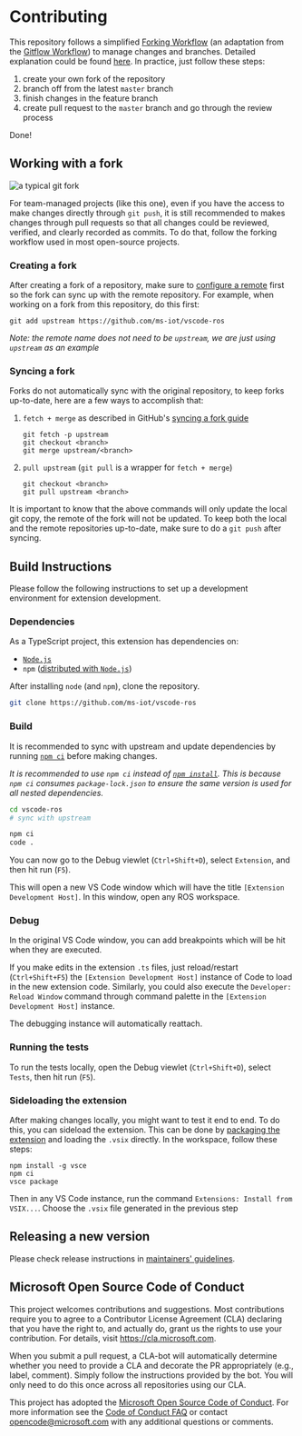 # Contributing

This repository follows a simplified [Forking Workflow][forking_workflow] (an adaptation from the [Gitflow Workflow][gitflow_workflow]) to manage changes and branches. Detailed explanation could be found [here][maintainers_guidelines]. In practice, just follow these steps:

1. create your own fork of the repository
2. branch off from the latest `master` branch
3. finish changes in the feature branch
4. create pull request to the `master` branch and go through the review process

Done!

## Working with a fork

![a typical git fork][fork_repo]

For team-managed projects (like this one), even if you have the access to make changes directly through `git push`, it is still recommended to makes changes through pull requests so that all changes could be reviewed, verified, and clearly recorded as commits. To do that, follow the forking workflow used in most open-source projects.

### Creating a fork

After creating a fork of a repository, make sure to [configure a remote][git_configure_remote] first so the fork can sync up with the remote repository. For example, when working on a fork from this repository, do this first:

```batch
git add upstream https://github.com/ms-iot/vscode-ros
```

*Note: the remote name does not need to be `upstream`, we are just using `upstream` as an example*

### Syncing a fork

Forks do not automatically sync with the original repository, to keep forks up-to-date, here are a few ways to accomplish that:

1. `fetch + merge` as described in GitHub's [syncing a fork guide][git_sync_fork]

    ```batch
    git fetch -p upstream
    git checkout <branch>
    git merge upstream/<branch>
    ```

2. `pull upstream` (`git pull` is a wrapper for `fetch + merge`)

    ```batch
    git checkout <branch>
    git pull upstream <branch>
    ```

It is important to know that the above commands will only update the local git copy, the remote of the fork will not be updated. To keep both the local and the remote repositories up-to-date, make sure to do a `git push` after syncing.

## Build Instructions

Please follow the following instructions to set up a development environment for extension development.

### Dependencies

As a TypeScript project, this extension has dependencies on:

* [`Node.js`][nodejs]
* `npm` ([distributed with `Node.js`][npmjs-get_npm])

After installing `node` (and `npm`), clone the repository.

```bash
git clone https://github.com/ms-iot/vscode-ros
```

### Build

It is recommended to sync with upstream and update dependencies by running [`npm ci`][npmjs-ci] before making changes.

*It is recommended to use `npm ci` instead of [`npm install`][npmjs-install].
This is because `npm ci` consumes `package-lock.json` to ensure the same version is used for all nested dependencies.*

```bash
cd vscode-ros
# sync with upstream

npm ci
code .
```

You can now go to the Debug viewlet (`Ctrl+Shift+D`), select `Extension`, and then hit run (`F5`).

This will open a new VS Code window which will have the title `[Extension Development Host]`.
In this window, open any ROS workspace.

### Debug

In the original VS Code window, you can add breakpoints which will be hit when they are executed.

If you make edits in the extension `.ts` files, just reload/restart (`Ctrl+Shift+F5`) the `[Extension Development Host]` instance of Code to load in the new extension code. Similarly, you could also execute the `Developer: Reload Window` command through command palette in the `[Extension Development Host]` instance.

The debugging instance will automatically reattach.

### Running the tests

To run the tests locally, open the Debug viewlet (`Ctrl+Shift+D`), select `Tests`, then hit run (`F5`).

### Sideloading the extension

After making changes locally, you might want to test it end to end.
To do this, you can sideload the extension.
This can be done by [packaging the extension][vscode-package_extension] and loading the `.vsix` directly.
In the workspace, follow these steps:

```batch
npm install -g vsce
npm ci
vsce package
```

Then in any VS Code instance, run the command `Extensions: Install from VSIX...`.
Choose the `.vsix` file generated in the previous step

<!-- ## Contributing with a Pull Request -->

<!-- ## Coding Standards -->

<!-- ## Release Cycles-->

## Releasing a new version

Please check release instructions in [maintainers' guidelines][maintainers_guidelines].

## Microsoft Open Source Code of Conduct

This project welcomes contributions and suggestions. Most contributions require you to agree to a Contributor License Agreement (CLA) declaring that you have the right to, and actually do, grant us the rights to use your contribution. For details, visit https://cla.microsoft.com.

When you submit a pull request, a CLA-bot will automatically determine whether you need to provide a CLA and decorate the PR appropriately (e.g., label, comment). Simply follow the instructions provided by the bot. You will only need to do this once across all repositories using our CLA.

This project has adopted the [Microsoft Open Source Code of Conduct](https://opensource.microsoft.com/codeofconduct/). For more information see the [Code of Conduct FAQ](https://opensource.microsoft.com/codeofconduct/faq/) or contact [opencode@microsoft.com](mailto:opencode@microsoft.com) with any additional questions or comments.

<!-- link to files -->
[fork_repo]: /media/documentation/git-fork.png
[maintainers_guidelines]: MAINTAINERS_GUIDELINES.md

<!-- link to external sites -->
[forking_workflow]: https://www.atlassian.com/git/tutorials/comparing-workflows/forking-workflow
[git_configure_remote]: https://help.github.com/en/articles/configuring-a-remote-for-a-fork
[git_sync_fork]: https://help.github.com/en/articles/syncing-a-fork
[gitflow_workflow]: https://www.atlassian.com/git/tutorials/comparing-workflows/gitflow-workflow
[nodejs]: https://nodejs.org
[npmjs-get_npm]: https://www.npmjs.com/get-npm
[npmjs-ci]: https://docs.npmjs.com/cli/ci
[npmjs-install]: https://docs.npmjs.com/cli/install
[vscode-package_extension]: https://code.visualstudio.com/api/working-with-extensions/publishing-extension#packaging-extensions
